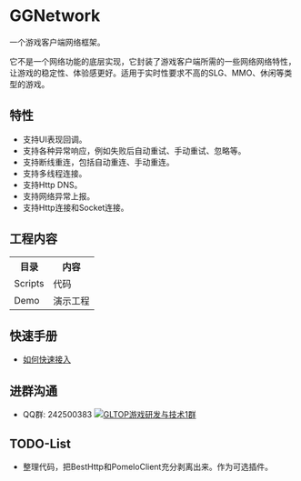 # GGNetwork

一个游戏客户端网络框架。

它不是一个网络功能的底层实现，它封装了游戏客户端所需的一些网络网络特性，让游戏的稳定性、体验感更好。适用于实时性要求不高的SLG、MMO、休闲等类型的游戏。

## 特性
* 支持UI表现回调。
* 支持各种异常响应，例如失败后自动重试、手动重试、忽略等。
* 支持断线重连，包括自动重连、手动重连。
* 支持多线程连接。
* 支持Http DNS。
* 支持网络异常上报。
* 支持Http连接和Socket连接。

## 工程内容
<table>
    <tr><th>目录</th><th>内容</th></tr>
    <tr>
        <td>Scripts</td>
        <td>代码</td>
    </tr>
    <tr>
        <td>Demo</td>
        <td>演示工程</td>
    </tr>
</table>

## 快速手册 
* [如何快速接入](/documents/quickstart.md)

## 进群沟通
* QQ群: 242500383 [![GLTOP游戏研发与技术1群](https://pub.idqqimg.com/wpa/images/group.png)](https://qm.qq.com/cgi-bin/qm/qr?k=fy4Z65nE-5Jd1ay8FkJpDc9iPJyW3d38&jump_from=webapi) 

## TODO-List
* 整理代码，把BestHttp和PomeloClient充分剥离出来。作为可选插件。
